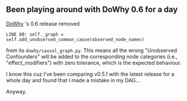 ## Been playing around with DoWhy 0.6 for a day

 [DoWhy](https://github.com/microsoft/dowhy) 's 0.6 release removed 
```
LINE 80: self._graph = self.add_unobserved_common_cause(observed_node_names)
``` 
from its ```dowhy/causal_graph.py```. This means all the wrong "Unobserved Confounders" will be added to the corresponding node categories (i.e., "effect_modifiers") with zero tolerance, which is the expected behaviour.

I know this cuz I've been comparing v0.5.1 with the latest release for a whole day and found that I made a mistake in my DAG...

Anyway. 

